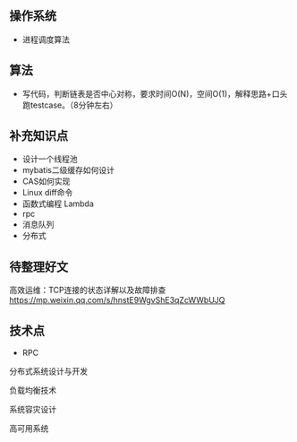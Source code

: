 ## 操作系统

- 进程调度算法



## 算法

- 写代码，判断链表是否中心对称，要求时间O(N)，空间O(1)，解释思路+口头跑testcase。（8分钟左右）



## 补充知识点

- 设计一个线程池
- mybatis二级缓存如何设计
- CAS如何实现
- Linux diff命令
- 函数式编程 Lambda 
- rpc
- 消息队列
- 分布式



## 待整理好文

高效运维：TCP连接的状态详解以及故障排查
https://mp.weixin.qq.com/s/hnstE9WgvShE3qZcWWbUJQ



## 技术点

- RPC

分布式系统设计与开发

负载均衡技术

系统容灾设计

高可用系统